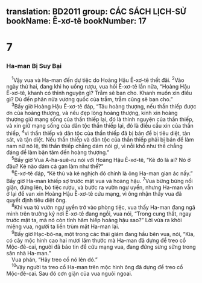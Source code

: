 translation: BD2011
group: CÁC SÁCH LỊCH-SỬ
bookName: Ê-xơ-tê 
bookNumber: 17
-------

<div class="title"><h1>7</h1><h3>Ha-man Bị Suy Bại</h3></div>
<span class="verse et_7_1"> <sup>1</sup>Vậy vua và Ha-man đến dự tiệc do Hoàng Hậu Ê-xơ-tê thết đãi. </span>
<span class="verse et_7_2"><sup>2</sup>Vào ngày thứ hai, đang khi họ uống rượu, vua hỏi Ê-xơ-tê lần nữa, “Hoàng Hậu Ê-xơ-tê, khanh có thỉnh nguyện gì? Trẫm sẽ ban cho. Khanh muốn xin điều gì? Dù đến phân nửa vương quốc của trẫm, trẫm cũng sẽ ban cho.”<br/></span>
<span class="verse et_7_3"> <sup>3</sup>Bấy giờ Hoàng Hậu Ê-xơ-tê đáp, “Tâu hoàng thượng, nếu thần thiếp được ơn của hoàng thượng, và nếu đẹp lòng hoàng thượng, kính xin hoàng thượng giữ mạng sống của thần thiếp lại, đó là thỉnh nguyện của thần thiếp, và xin giữ mạng sống của dân tộc thần thiếp lại, đó là điều cầu xin của thần thiếp, </span>
<span class="verse et_7_4"><sup>4</sup>vì thần thiếp và dân tộc của thần thiếp đã bị bán để bị tiêu diệt, tàn sát, và tận diệt. Nếu thần thiếp và dân tộc của thần thiếp phải bị bán để làm nam nữ nô lệ, thì thần thiếp chẳng dám nói gì, vì nỗi khổ như thế chẳng đáng để làm bận tâm đến hoàng thượng.” <br/></span>
<span class="verse et_7_5"> <sup>5</sup>Bấy giờ Vua A-ha-suê-ru nói với Hoàng Hậu Ê-xơ-tê, “Kẻ đó là ai? Nó ở đâu? Kẻ nào dám cả gan làm như thế?”<br/></span>
<span class="verse et_7_6"> <sup>6</sup>Ê-xơ-tê đáp, “Kẻ thù và kẻ nghịch đó chính là ông Ha-man gian ác nầy.” Bấy giờ Ha-man khiếp sợ trước mặt vua và hoàng hậu. </span>
<span class="verse et_7_7"><sup>7</sup>Vua bừng bừng nổi giận, đứng lên, bỏ tiệc rượu, và bước ra vườn ngự uyển, nhưng Ha-man vẫn ở lại để van xin Hoàng Hậu Ê-xơ-tê cứu mạng, vì ông nhận thấy vua đã quyết định tiêu diệt ông. <br/></span>
<span class="verse et_7_8"> <sup>8</sup>Khi vua từ vườn ngự uyển trở vào phòng tiệc, vua thấy Ha-man đang ngã mình trên trường kỷ nơi Ê-xơ-tê đang ngồi, vua nói, “Trong cung thất, ngay trước mặt ta, mà nó còn tính hãm hiếp hoàng hậu sao?” Lời vừa ra khỏi miệng vua, người ta liền trùm mặt Ha-man lại.<br/></span>
<span class="verse et_7_9"> <sup>9</sup>Bấy giờ Hạc-bô-na, một trong các thái giám đang hầu bên vua, nói, “Kìa, có cây mộc hình cao hai mươi lăm thước mà Ha-man đã dựng để treo cổ Mộc-đê-cai, người đã báo tin để cứu mạng vua, đang đứng sừng sững trong sân nhà Ha-man.”<br/> Vua phán, “Hãy treo cổ nó lên đó.”<br/></span>
<span class="verse et_7_10"> <sup>10</sup>Vậy người ta treo cổ Ha-man trên mộc hình ông đã dựng để treo cổ Mộc-đê-cai. Sau đó cơn giận của vua nguôi ngoai.<br/></span>
